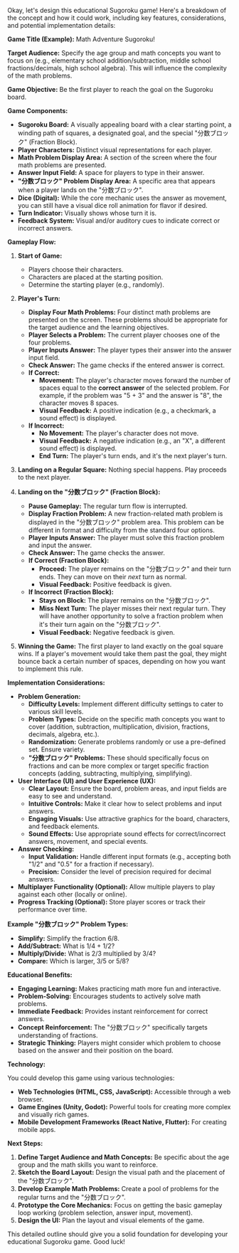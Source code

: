 Okay, let's design this educational Sugoroku game! Here's a breakdown of the concept and how it could work, including key features, considerations, and potential implementation details:

**Game Title (Example):** Math Adventure Sugoroku!

**Target Audience:**  Specify the age group and math concepts you want to focus on (e.g., elementary school addition/subtraction, middle school fractions/decimals, high school algebra). This will influence the complexity of the math problems.

**Game Objective:** Be the first player to reach the goal on the Sugoroku board.

**Game Components:**

*   **Sugoroku Board:** A visually appealing board with a clear starting point, a winding path of squares, a designated goal, and the special "分数ブロック" (Fraction Block).
*   **Player Characters:**  Distinct visual representations for each player.
*   **Math Problem Display Area:** A section of the screen where the four math problems are presented.
*   **Answer Input Field:**  A space for players to type in their answer.
*   **"分数ブロック" Problem Display Area:** A specific area that appears when a player lands on the "分数ブロック".
*   **Dice (Digital):**  While the core mechanic uses the answer as movement, you can still have a visual dice roll animation for flavor if desired.
*   **Turn Indicator:**  Visually shows whose turn it is.
*   **Feedback System:**  Visual and/or auditory cues to indicate correct or incorrect answers.

**Gameplay Flow:**

1. **Start of Game:**
    *   Players choose their characters.
    *   Characters are placed at the starting position.
    *   Determine the starting player (e.g., randomly).

2. **Player's Turn:**
    *   **Display Four Math Problems:** Four distinct math problems are presented on the screen. These problems should be appropriate for the target audience and the learning objectives.
    *   **Player Selects a Problem:** The current player chooses one of the four problems.
    *   **Player Inputs Answer:** The player types their answer into the answer input field.
    *   **Check Answer:** The game checks if the entered answer is correct.
    *   **If Correct:**
        *   **Movement:** The player's character moves forward the number of spaces equal to the **correct answer** of the selected problem. For example, if the problem was "5 + 3" and the answer is "8", the character moves 8 spaces.
        *   **Visual Feedback:** A positive indication (e.g., a checkmark, a sound effect) is displayed.
    *   **If Incorrect:**
        *   **No Movement:** The player's character does not move.
        *   **Visual Feedback:** A negative indication (e.g., an "X", a different sound effect) is displayed.
        *   **End Turn:** The player's turn ends, and it's the next player's turn.

3. **Landing on a Regular Square:**  Nothing special happens. Play proceeds to the next player.

4. **Landing on the "分数ブロック" (Fraction Block):**
    *   **Pause Gameplay:**  The regular turn flow is interrupted.
    *   **Display Fraction Problem:** A new fraction-related math problem is displayed in the "分数ブロック" problem area. This problem can be different in format and difficulty from the standard four options.
    *   **Player Inputs Answer:** The player must solve this fraction problem and input the answer.
    *   **Check Answer:** The game checks the answer.
    *   **If Correct (Fraction Block):**
        *   **Proceed:** The player remains on the "分数ブロック" and their turn ends. They can move on their *next* turn as normal.
        *   **Visual Feedback:** Positive feedback is given.
    *   **If Incorrect (Fraction Block):**
        *   **Stays on Block:** The player remains on the "分数ブロック".
        *   **Miss Next Turn:** The player misses their next regular turn. They will have another opportunity to solve a fraction problem when it's their turn again on the "分数ブロック".
        *   **Visual Feedback:** Negative feedback is given.

5. **Winning the Game:** The first player to land exactly on the goal square wins. If a player's movement would take them past the goal, they might bounce back a certain number of spaces, depending on how you want to implement this rule.

**Implementation Considerations:**

*   **Problem Generation:**
    *   **Difficulty Levels:** Implement different difficulty settings to cater to various skill levels.
    *   **Problem Types:** Decide on the specific math concepts you want to cover (addition, subtraction, multiplication, division, fractions, decimals, algebra, etc.).
    *   **Randomization:**  Generate problems randomly or use a pre-defined set. Ensure variety.
    *   **"分数ブロック" Problems:**  These should specifically focus on fractions and can be more complex or target specific fraction concepts (adding, subtracting, multiplying, simplifying).
*   **User Interface (UI) and User Experience (UX):**
    *   **Clear Layout:**  Ensure the board, problem areas, and input fields are easy to see and understand.
    *   **Intuitive Controls:** Make it clear how to select problems and input answers.
    *   **Engaging Visuals:**  Use attractive graphics for the board, characters, and feedback elements.
    *   **Sound Effects:** Use appropriate sound effects for correct/incorrect answers, movement, and special events.
*   **Answer Checking:**
    *   **Input Validation:**  Handle different input formats (e.g., accepting both "1/2" and "0.5" for a fraction if necessary).
    *   **Precision:**  Consider the level of precision required for decimal answers.
*   **Multiplayer Functionality (Optional):**  Allow multiple players to play against each other (locally or online).
*   **Progress Tracking (Optional):**  Store player scores or track their performance over time.

**Example "分数ブロック" Problem Types:**

*   **Simplify:** Simplify the fraction 6/8.
*   **Add/Subtract:** What is 1/4 + 1/2?
*   **Multiply/Divide:** What is 2/3 multiplied by 3/4?
*   **Compare:** Which is larger, 3/5 or 5/8?

**Educational Benefits:**

*   **Engaging Learning:** Makes practicing math more fun and interactive.
*   **Problem-Solving:**  Encourages students to actively solve math problems.
*   **Immediate Feedback:** Provides instant reinforcement for correct answers.
*   **Concept Reinforcement:** The "分数ブロック" specifically targets understanding of fractions.
*   **Strategic Thinking:** Players might consider which problem to choose based on the answer and their position on the board.

**Technology:**

You could develop this game using various technologies:

*   **Web Technologies (HTML, CSS, JavaScript):**  Accessible through a web browser.
*   **Game Engines (Unity, Godot):**  Powerful tools for creating more complex and visually rich games.
*   **Mobile Development Frameworks (React Native, Flutter):**  For creating mobile apps.

**Next Steps:**

1. **Define Target Audience and Math Concepts:** Be specific about the age group and the math skills you want to reinforce.
2. **Sketch the Board Layout:** Design the visual path and the placement of the "分数ブロック".
3. **Develop Example Math Problems:** Create a pool of problems for the regular turns and the "分数ブロック".
4. **Prototype the Core Mechanics:** Focus on getting the basic gameplay loop working (problem selection, answer input, movement).
5. **Design the UI:** Plan the layout and visual elements of the game.

This detailed outline should give you a solid foundation for developing your educational Sugoroku game. Good luck!
